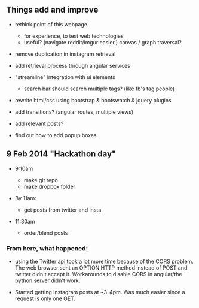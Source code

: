 


## Things add and improve


- rethink point of this webpage
	- for experience, to test web technologies
	- useful? (navigate reddit/imgur easier.) canvas / graph traversal?



- remove duplication in instagram retrieval

- add retrieval process through angular services


- "streamline" integration with ui elements
	* search bar should search multiple tags? (like fb's tag people)

- rewrite html/css using bootstrap & bootswatch & jquery plugins

- add transitions? (angular routes, multiple views)

- add relevant posts?

- find out how to add popup boxes




## 9 Feb 2014 "Hackathon day"

* 9:10am

	+ make git repo
	+ make dropbox folder


* By 11am:
	- get posts from twitter and insta

* 11:30am
	- order/blend posts

### From here, what happened:

* using the Twitter api took a lot more time because of the CORS problem. The web browser sent an OPTION HTTP method instead of POST and twitter didn't accept it. Workarounds to disable CORS in angular/the python server didn't work.

* Started getting instagram posts at ~3-4pm. Was much easier since a request is only one GET.









